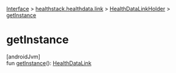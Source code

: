 
[Interface](../../../interface.html) > [healthstack.healthdata.link](../index.html) > [HealthDataLinkHolder](index.html) > [getInstance](get-instance.html)



# getInstance



[androidJvm]\
fun [getInstance](get-instance.html)(): [HealthDataLink](../-health-data-link/index.html)




